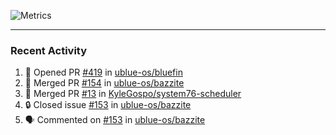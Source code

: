 ![Metrics](https://metrics.lecoq.io/KyleGospo?template=classic&base=header%2C%20activity%2C%20community%2C%20repositories%2C%20metadata&base.indepth=false&base.hireable=false&base.skip=false&config.timezone=America%2FLos_Angeles)

---
### Recent Activity
<!--START_SECTION:activity-->
1. 💪 Opened PR [#419](https://github.com/ublue-os/bluefin/pull/419) in [ublue-os/bluefin](https://github.com/ublue-os/bluefin)
2. 🎉 Merged PR [#154](https://github.com/ublue-os/bazzite/pull/154) in [ublue-os/bazzite](https://github.com/ublue-os/bazzite)
3. 🎉 Merged PR [#13](https://github.com/KyleGospo/system76-scheduler/pull/13) in [KyleGospo/system76-scheduler](https://github.com/KyleGospo/system76-scheduler)
4. 🔒 Closed issue [#153](https://github.com/ublue-os/bazzite/issues/153) in [ublue-os/bazzite](https://github.com/ublue-os/bazzite)
5. 🗣 Commented on [#153](https://github.com/ublue-os/bazzite/issues/153#issuecomment-1680820352) in [ublue-os/bazzite](https://github.com/ublue-os/bazzite)
<!--END_SECTION:activity-->
